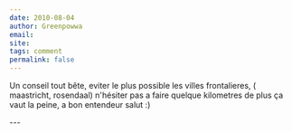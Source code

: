 ```yaml
---
date: 2010-08-04
author: Greenpowwa
email: 
site: 
tags: comment
permalink: false
---
```


<p>Un conseil tout bête, eviter le plus possible les villes frontalieres, ( maastricht, rosendaal) n'hésiter pas a faire quelque kilometres de plus ça vaut la peine, a bon entendeur salut :)<br />
</p>
---